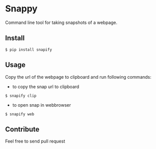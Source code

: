 Snappy
======

Command line tool for taking snapshots of a webpage.

Install
-------

  ```
  $ pip install snapify
  ```


Usage
-----

Copy the url of the webpage to clipboard and run following commands:

  - to copy the snap url to clipboard

  ```
  $ snapify clip
  ```
  - to open snap in webbrowser
  
  ```
  $ snapify web
  ```

Contribute
----------

Feel free to send pull request
